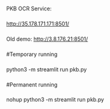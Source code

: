 ### 
PKB OCR Service:
### 
http://35.178.171.171:8501/
###
Old demo:
http://3.8.176.21:8501/



### 
#Temporary running
### 
python3 -m streamlit run pkb.py
### 
#Permanent running
### 
nohup python3 -m streamlit run pkb.py
